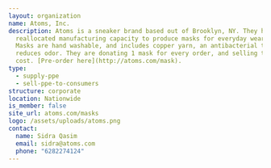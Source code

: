 ```yaml
---
layout: organization
name: Atoms, Inc.
description: Atoms is a sneaker brand based out of Brooklyn, NY. They have
  reallocated manufacturing capacity to produce masks for everyday wear. Atoms
  Masks are hand washable, and includes copper yarn, an antibacterial that
  reduces odor. They are donating 1 mask for every order, and selling them at
  cost. [Pre-order here](http://atoms.com/mask).
type:
  - supply-ppe
  - sell-ppe-to-consumers
structure: corporate
location: Nationwide
is_member: false
site_url: atoms.com/masks
logo: /assets/uploads/atoms.png
contact:
  name: Sidra Qasim
  email: sidra@atoms.com
  phone: "6282274124"
---
```

